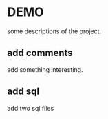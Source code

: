 # DEMO

some descriptions of the project.

## add comments

add something interesting.

## add sql
add two sql files
